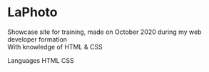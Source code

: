 # LaPhoto
Showcase site for training, made on October 2020 during my web developer formation <br/>
With knowledge of HTML & CSS

Languages
HTML CSS
